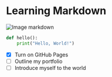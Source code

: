 # Learning Markdown #

![Image markdown](https://upload.wikimedia.org/wikipedia/commons/thumb/4/48/Markdown-mark.svg/1280px-Markdown-mark.svg.png)
```python
def hello():
    print("Hello, World!")
```
- [x] Turn on GitHub Pages
- [ ] Outline my portfolio
- [ ] Introduce myself to the world
